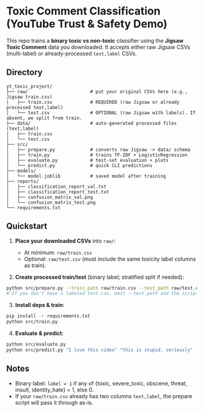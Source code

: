 # Toxic Comment Classification (YouTube Trust & Safety Demo)

This repo trains a **binary toxic vs non-toxic** classifier using the **Jigsaw Toxic Comment** data you downloaded.
It accepts either raw Jigsaw CSVs (multi-label) or already-processed `text,label` CSVs.

## Directory
```
yt_toxic_project/
├── raw/                       # put your original CSVs here (e.g., Jigsaw train.csv)
│   ├── train.csv              # REQUIRED (raw Jigsaw or already processed text,label)
│   └── test.csv               # OPTIONAL (raw Jigsaw with labels). If absent, we split from train.
├── data/                      # auto-generated processed files (text,label)
│   ├── train.csv
│   └── test.csv
├── src/
│   ├── prepare.py             # converts raw Jigsaw -> data/ schema
│   ├── train.py               # trains TF-IDF + LogisticRegression
│   ├── evaluate.py            # test-set evaluation + plots
│   └── predict.py             # quick CLI predictions
├── models/
│   └── model.joblib           # saved model after training
├── reports/
│   ├── classification_report_val.txt
│   ├── classification_report_test.txt
│   ├── confusion_matrix_val.png
│   └── confusion_matrix_test.png
└── requirements.txt
```

## Quickstart

1) **Place your downloaded CSVs** into `raw/`:
   - At minimum: `raw/train.csv`
   - Optional: `raw/test.csv` (must include the same toxicity label columns as train).

2) **Create processed train/test** (binary label; stratified split if needed):
```bash
python src/prepare.py --train_path raw/train.csv --test_path raw/test.csv
# If you don't have a labeled test.csv, omit --test_path and the script will split from train.
```

3) **Install deps & train**:
```bash
pip install -r requirements.txt
python src/train.py
```

4) **Evaluate & predict**:
```bash
python src/evaluate.py
python src/predict.py "I love this video" "this is stupid, seriously"
```

## Notes
- Binary label: `label = 1` if any of {toxic, severe_toxic, obscene, threat, insult, identity_hate} = 1, else 0.
- If your `raw/train.csv` already has two columns `text,label`, the prepare script will pass it through as-is.
